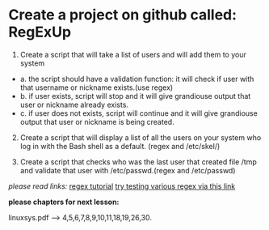 # Create a project on github called: RegExUp

1. Create a script that will take a list of users and will add them to your system

* a. the script should have a validation function: it will check if user with that username or nickname exists.(use regex)
* b. if user exists, script will stop and it will give grandiouse output that user or nickname already exists.
* c. if user does not exists, script will continue and it will give grandiouse output that user or nickname is being created.

2. Create a script that will display a list of all the users on your system who log in with the Bash shell as a default. (regex and /etc/skel/)

3. Create a script that checks who was the last user that created file /tmp and validate that user with /etc/passwd.(regex and /etc/passwd)

*_please read links:_*
[regex tutorial](https://www.regexone.com/)
[try testing various regex via this link](https://regexper.com)

**please chapters for next lesson:**

linuxsys.pdf --> 4,5,6,7,8,9,10,11,18,19,26,30.

